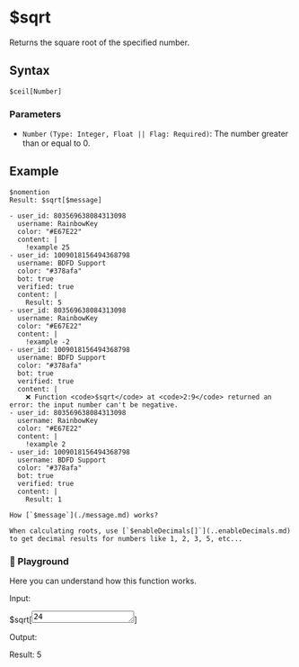 # $sqrt
Returns the square root of the specified number.

## Syntax
```
$ceil[Number]
```

### Parameters
- `Number` `(Type: Integer, Float || Flag: Required)`: The number greater than or equal to 0.

## Example
```
$nomention
Result: $sqrt[$message]
```

```discord yaml
- user_id: 803569638084313098
  username: RainbowKey
  color: "#E67E22"
  content: |
    !example 25
- user_id: 1009018156494368798
  username: BDFD Support
  color: "#378afa"
  bot: true
  verified: true
  content: |
    Result: 5
- user_id: 803569638084313098
  username: RainbowKey
  color: "#E67E22"
  content: |
    !example -2
- user_id: 1009018156494368798
  username: BDFD Support
  color: "#378afa"
  bot: true
  verified: true
  content: |
    ❌ Function <code>$sqrt</code> at <code>2:9</code> returned an error: the input number can't be negative.
- user_id: 803569638084313098
  username: RainbowKey
  color: "#E67E22"
  content: |
    !example 2
- user_id: 1009018156494368798
  username: BDFD Support
  color: "#378afa"
  bot: true
  verified: true
  content: |
    Result: 1
```

```admonish question title="What is this?"
How [`$message`](./message.md) works?
```

```admonish note
When calculating roots, use [`$enableDecimals[]`](..enableDecimals.md) to get decimal results for numbers like 1, 2, 3, 5, etc...
```

<div class=function-playground>
  <h3>🤖 Playground</h3>
  <p>Here you can understand how this function works.</p>
  <div class="function-input">
    <p>Input:</p>
    <span id="play-code">$sqrt[<textarea id="play-input" rows="1" maxlength="38" oninput="sqrtPlayground(this.value)">24</textarea>]</span>
  </div>
  <div class="function-output">
    <p>Output:</p>
    <span id="play-output">Result: 5</span>
  </div>
</div>
